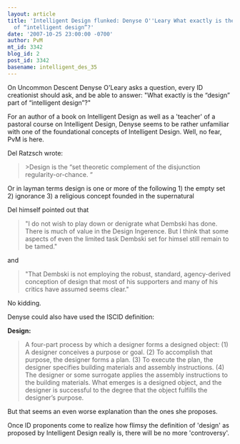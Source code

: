 ```yaml
---
layout: article
title: 'Intelligent Design flunked: Denyse O''Leary What exactly is the “design” part
  of “intelligent design”?'
date: '2007-10-25 23:00:00 -0700'
author: PvM
mt_id: 3342
blog_id: 2
post_id: 3342
basename: intelligent_des_35
---
```

On Uncommon Descent Denyse O'Leary asks a question, every ID creationist should ask, and be able to answer: "What exactly is the “design” part of “intelligent design”?"

For an author of a book on Intelligent Design as well as a 'teacher' of a pastoral course on Intelligent Design, Denyse seems to be rather unfamiliar with one of the foundational concepts of Intelligent Design. Well, no fear, PvM is here.

Del Ratzsch wrote:

> &gt;Design is the “set theoretic complement of the disjunction regularity-or-chance. “

Or in layman terms design is one or more of the following 1) the empty set 2) ignorance 3) a religious concept founded in the supernatural

Del himself pointed out that 

> "I do not wish to play down or denigrate what Dembski has done. There is much of value in the Design Ingerence. But I think that some aspects of even the limited task Dembski set for himsel still remain to be tamed."

and

> "That Dembski is not employing the robust, standard, agency-derived conception of design that most of his supporters and many of his critics have assumed seems clear."

No kidding.

Denyse could also have used the ISCID definition:

**Design:**


> A four-part process by which a designer forms a designed object: (1) A designer conceives a purpose or goal. (2) To accomplish that purpose, the designer forms a plan. (3) To execute the plan, the designer specifies building materials and assembly instructions. (4) The designer or some surrogate applies the assembly instructions to the building materials. What emerges is a designed object, and the designer is successful to the degree that the object fulfills the designer’s purpose.

But that seems an even worse explanation than the ones she proposes.

Once ID proponents come to realize how flimsy the definition of 'design' as proposed by Intelligent Design really is, there will be no more 'controversy'.
